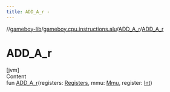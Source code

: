 ```yaml
---
title: ADD_A_r -
---
```

//[gameboy-lib](../../index.md)/[gameboy.cpu.instructions.alu](../index.md)/[ADD_A_r](index.md)/[ADD_A_r](-a-d-d_-a_r.md)



# ADD_A_r  
[jvm]  
Content  
fun [ADD_A_r](-a-d-d_-a_r.md)(registers: [Registers](../../gameboy.cpu/-registers/index.md), mmu: [Mmu](../../gameboy.memory/-mmu/index.md), register: [Int](https://kotlinlang.org/api/latest/jvm/stdlib/kotlin/-int/index.html))  



